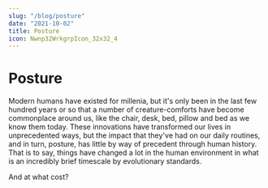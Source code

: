 ```yaml
---
slug: "/blog/posture"
date: "2021-10-02"
title: Posture
icon: Nwnp32WrkgrpIcon_32x32_4
---
```


# Posture

Modern humans have existed for millenia, but it's only been in the last few hundred years or so that a number of creature-comforts have become commonplace around us, like the chair, desk, bed, pillow and bed as we know them today. These innovations have transformed our lives in unprecedented ways, but the impact that they've had on our daily routines, and in turn, posture, has little by way of precedent through human history. That is to say, things have changed a lot in the human environment in what is an incredibly brief timescale by evolutionary standards.

And at what cost?
